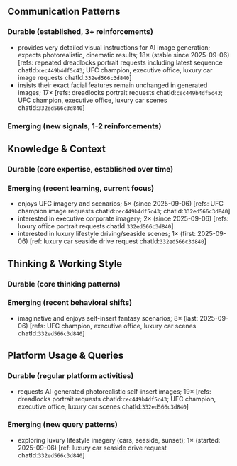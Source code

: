 ## Communication Patterns
### Durable (established, 3+ reinforcements)
- provides very detailed visual instructions for AI image generation; expects photorealistic, cinematic results; 18× (stable since 2025-09-06) [refs: repeated dreadlocks portrait requests including latest sequence chatId:`cec449b4df5c43`; UFC champion, executive office, luxury car image requests chatId:`332ed566c3d840`]
- insists their exact facial features remain unchanged in generated images; 17× [refs: dreadlocks portrait requests chatId:`cec449b4df5c43`; UFC champion, executive office, luxury car scenes chatId:`332ed566c3d840`]

### Emerging (new signals, 1-2 reinforcements)

## Knowledge & Context
### Durable (core expertise, established over time)

### Emerging (recent learning, current focus)
- enjoys UFC imagery and scenarios; 5× (since 2025-09-06) [refs: UFC champion image requests chatId:`cec449b4df5c43`; chatId:`332ed566c3d840`]
- interested in executive corporate imagery; 2× (since 2025-09-06) [refs: luxury office portrait requests chatId:`332ed566c3d840`]
- interested in luxury lifestyle driving/seaside scenes; 1× (first: 2025-09-06) [ref: luxury car seaside drive request chatId:`332ed566c3d840`]

## Thinking & Working Style
### Durable (core thinking patterns)

### Emerging (recent behavioral shifts)
- imaginative and enjoys self-insert fantasy scenarios; 8× (last: 2025-09-06) [refs: UFC champion, executive office, luxury car scenes chatId:`332ed566c3d840`]

## Platform Usage & Queries
### Durable (regular platform activities)
- requests AI-generated photorealistic self-insert images; 19× [refs: dreadlocks portrait requests chatId:`cec449b4df5c43`; UFC champion, executive office, luxury car scenes chatId:`332ed566c3d840`]

### Emerging (new query patterns)
- exploring luxury lifestyle imagery (cars, seaside, sunset); 1× (started: 2025-09-06) [ref: luxury car seaside drive request chatId:`332ed566c3d840`]
